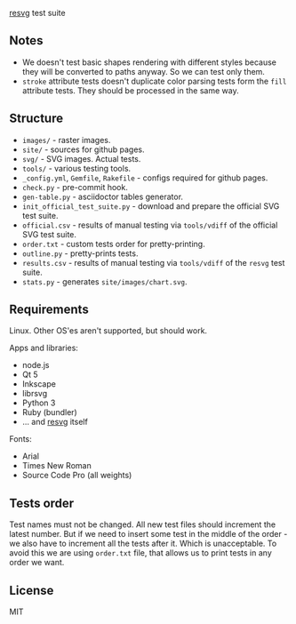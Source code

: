 [resvg](https://github.com/RazrFalcon/resvg) test suite

## Notes

- We doesn't test basic shapes rendering with different styles
  because they will be converted to paths anyway. So we can test only them.
- `stroke` attribute tests doesn't duplicate color parsing tests form the `fill` attribute tests.
  They should be processed in the same way.

## Structure

- `images/` - raster images.
- `site/` - sources for github pages.
- `svg/` - SVG images. Actual tests.
- `tools/` - various testing tools.
- `_config.yml`, `Gemfile`, `Rakefile` - configs required for github pages.
- `check.py` - pre-commit hook.
- `gen-table.py` - asciidoctor tables generator.
- `init_official_test_suite.py` - download and prepare the official SVG test suite.
- `official.csv` - results of manual testing via `tools/vdiff` of the official SVG test suite.
- `order.txt` - custom tests order for pretty-printing.
- `outline.py` - pretty-prints tests.
- `results.csv` - results of manual testing via `tools/vdiff` of the `resvg` test suite.
- `stats.py` - generates `site/images/chart.svg`.

## Requirements

Linux. Other OS'es aren't supported, but should work.

Apps and libraries:
- node.js
- Qt 5
- Inkscape
- librsvg
- Python 3
- Ruby (bundler)
- ... and [resvg](https://github.com/RazrFalcon/resvg) itself

Fonts:
- Arial
- Times New Roman
- Source Code Pro (all weights)

## Tests order

Test names must not be changed. All new test files should increment the latest number.
But if we need to insert some test in the middle of the order - we also have to increment
all the tests after it. Which is unacceptable. To avoid this we are using `order.txt` file, that allows us to print
tests in any order we want.

## License

MIT
